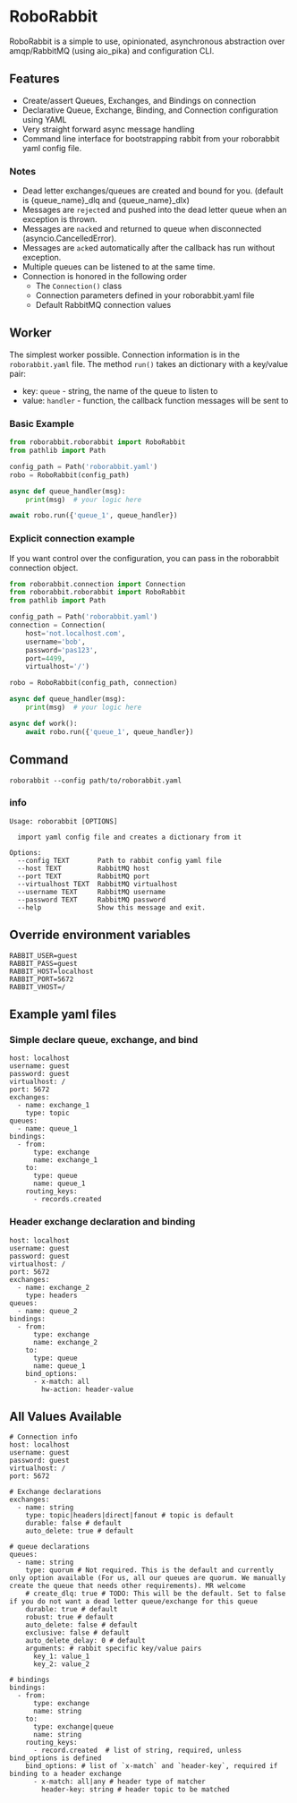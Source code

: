 # RoboRabbit
RoboRabbit is a simple to use, opinionated, asynchronous abstraction over amqp/RabbitMQ (using aio_pika) and configuration CLI.


## Features
- Create/assert Queues, Exchanges, and Bindings on connection
- Declarative Queue, Exchange, Binding, and Connection configuration using YAML
- Very straight forward async message handling
- Command line interface for bootstrapping rabbit from your roborabbit yaml config file.

### Notes

- Dead letter exchanges/queues are created and bound for you. (default is {queue_name}_dlq and {queue_name}_dlx)
- Messages are `reject`ed and pushed into the dead letter queue when an exception is thrown.
- Messages are `nack`ed and returned to queue when disconnected (asyncio.CancelledError).
- Messages are `ack`ed automatically after the callback has run without exception.
- Multiple queues can be listened to at the same time.
- Connection is honored in the following order
  - The `Connection()` class
  - Connection parameters defined in your roborabbit.yaml file
  - Default RabbitMQ connection values

## Worker

The simplest worker possible. Connection information is in the `roborabbit.yaml` file. The method `run()` takes an dictionary with a key/value pair:
- key: `queue` - string, the name of the queue to listen to
- value: `handler` - function, the callback function messages will be sent to

### Basic Example
```py
from roborabbit.roborabbit import RoboRabbit
from pathlib import Path

config_path = Path('roborabbit.yaml')
robo = RoboRabbit(config_path)

async def queue_handler(msg):
    print(msg)  # your logic here

await robo.run({'queue_1', queue_handler})
```

### Explicit connection example

If you want control over the configuration, you can pass in the roborabbit connection object.

```py
from roborabbit.connection import Connection
from roborabbit.roborabbit import RoboRabbit
from pathlib import Path

config_path = Path('roborabbit.yaml')
connection = Connection(
    host='not.localhost.com',
    username='bob',
    password='pas123',
    port=4499,
    virtualhost='/')

robo = RoboRabbit(config_path, connection)

async def queue_handler(msg):
    print(msg)  # your logic here

async def work():
    await robo.run({'queue_1', queue_handler})
```

## Command

`roborabbit --config path/to/roborabbit.yaml`

### info

```
Usage: roborabbit [OPTIONS]

  import yaml config file and creates a dictionary from it

Options:
  --config TEXT       Path to rabbit config yaml file
  --host TEXT         RabbitMQ host
  --port TEXT         RabbitMQ port
  --virtualhost TEXT  RabbitMQ virtualhost
  --username TEXT     RabbitMQ username
  --password TEXT     RabbitMQ password
  --help              Show this message and exit.
```

## Override environment variables

```
RABBIT_USER=guest
RABBIT_PASS=guest
RABBIT_HOST=localhost
RABBIT_PORT=5672
RABBIT_VHOST=/
```

## Example yaml files

### Simple declare queue, exchange, and bind

```
host: localhost
username: guest
password: guest
virtualhost: /
port: 5672
exchanges:
  - name: exchange_1
    type: topic
queues:
  - name: queue_1
bindings:
  - from:
      type: exchange
      name: exchange_1
    to:
      type: queue
      name: queue_1
    routing_keys:
      - records.created
```

### Header exchange declaration and binding

```
host: localhost
username: guest
password: guest
virtualhost: /
port: 5672
exchanges:
  - name: exchange_2
    type: headers
queues:
  - name: queue_2
bindings:
  - from:
      type: exchange
      name: exchange_2
    to:
      type: queue
      name: queue_1
    bind_options:
      - x-match: all
        hw-action: header-value
```

## All Values Available

```
# Connection info
host: localhost
username: guest
password: guest
virtualhost: /
port: 5672

# Exchange declarations
exchanges:
  - name: string
    type: topic|headers|direct|fanout # topic is default
    durable: false # default
    auto_delete: true # default

# queue declarations
queues:
  - name: string
    type: quorum # Not required. This is the default and currently only option available (For us, all our queues are quorum. We manually create the queue that needs other requirements). MR welcome
    # create_dlq: true # TODO: This will be the default. Set to false if you do not want a dead letter queue/exchange for this queue
    durable: true # default
    robust: true # default
    auto_delete: false # default
    exclusive: false # default
    auto_delete_delay: 0 # default
    arguments: # rabbit specific key/value pairs
      key_1: value_1
      key_2: value_2

# bindings
bindings:
  - from:
      type: exchange
      name: string
    to:
      type: exchange|queue
      name: string
    routing_keys:
      - record.created  # list of string, required, unless bind_options is defined
    bind_options: # list of `x-match` and `header-key`, required if binding to a header exchange
      - x-match: all|any # header type of matcher
        header-key: string # header topic to be matched
```
